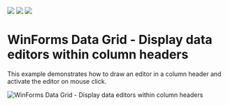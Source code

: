 <!-- default badges list -->
![](https://img.shields.io/endpoint?url=https://codecentral.devexpress.com/api/v1/VersionRange/128630908/13.1.4%2B)
[![](https://img.shields.io/badge/Open_in_DevExpress_Support_Center-FF7200?style=flat-square&logo=DevExpress&logoColor=white)](https://supportcenter.devexpress.com/ticket/details/E2815)
[![](https://img.shields.io/badge/📖_How_to_use_DevExpress_Examples-e9f6fc?style=flat-square)](https://docs.devexpress.com/GeneralInformation/403183)
<!-- default badges end -->
# WinForms Data Grid - Display data editors within column headers

This example demonstrates how to draw an editor in a column header and activate the editor on mouse click.

![WinForms Data Grid - Display data editors within column headers](https://raw.githubusercontent.com/DevExpress-Examples/how-to-provide-inplace-editors-for-columns-headers-e2815/13.1.4%2B/media/winforms-grid-header-editors.png)
